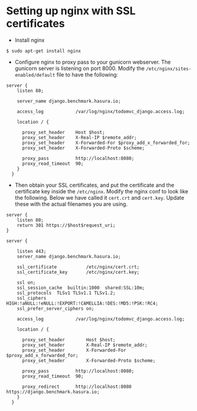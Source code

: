 # Setting up nginx with SSL certificates

* Install nginx
```shell
$ sudo apt-get install nginx
```

* Configure nginx to proxy pass to your gunicorn webserver. The gunicorn server
  is listening on port 8000. Modify the ``/etc/nginx/sites-enabled/default``
file to have the following:

```nginx
server {
    listen 80;

    server_name django.benchmark.hasura.io;

    access_log            /var/log/nginx/todomvc_django.access.log;

    location / {

      proxy_set_header    Host $host;
      proxy_set_header    X-Real-IP $remote_addr;
      proxy_set_header    X-Forwarded-For $proxy_add_x_forwarded_for;
      proxy_set_header    X-Forwarded-Proto $scheme;

      proxy_pass          http://localhost:8080;
      proxy_read_timeout  90;
    }
  }
```

* Then obtain your SSL certificates, and put the certificate and the
  certificate key inside the ``/etc/nginx``. Modify the nginx conf to look like
the following. Below we have called it ``cert.crt`` and ``cert.key``. Update
these with the actual filenames you are using.

```nginx
server {
    listen 80;
    return 301 https://$host$request_uri;
}

server {

    listen 443;
    server_name django.benchmark.hasura.io;

    ssl_certificate           /etc/nginx/cert.crt;
    ssl_certificate_key       /etc/nginx/cert.key;

    ssl on;
    ssl_session_cache  builtin:1000  shared:SSL:10m;
    ssl_protocols  TLSv1 TLSv1.1 TLSv1.2;
    ssl_ciphers HIGH:!aNULL:!eNULL:!EXPORT:!CAMELLIA:!DES:!MD5:!PSK:!RC4;
    ssl_prefer_server_ciphers on;

    access_log            /var/log/nginx/todomvc_django.access.log;

    location / {

      proxy_set_header        Host $host;
      proxy_set_header        X-Real-IP $remote_addr;
      proxy_set_header        X-Forwarded-For $proxy_add_x_forwarded_for;
      proxy_set_header        X-Forwarded-Proto $scheme;

      proxy_pass          http://localhost:8080;
      proxy_read_timeout  90;

      proxy_redirect      http://localhost:8080 https://django.benchmark.hasura.io;
    }
  }
```
